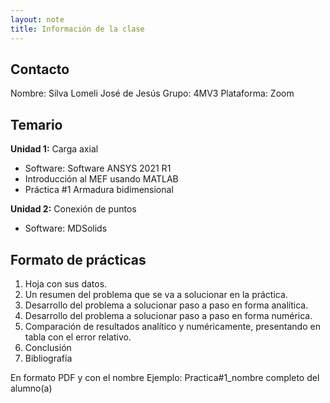 ```yaml
---
layout: note
title: Información de la clase
---
```


## Contacto

Nombre: Silva Lomeli José de Jesús
Grupo: 4MV3
Plataforma: Zoom

## Temario
**Unidad 1:** Carga axial
* Software: Software ANSYS 2021 R1
* Introducción al MEF usando MATLAB
* Práctica #1 Armadura bidimensional

**Unidad 2:** Conexión de puntos
* Software: MDSolids

## Formato de prácticas
1. Hoja con sus datos.
2. Un resumen del problema que se va a solucionar en la práctica.
3. Desarrollo del problema a solucionar paso a paso en forma analítica.
4. Desarrollo del problema a solucionar paso a paso en forma numérica.
5. Comparación de resultados analítico y numéricamente, presentando en tabla con el error relativo.
6. Conclusión
7. Bibliografía

En formato PDF y con el nombre
Ejemplo: Practica#1_nombre completo del alumno(a)